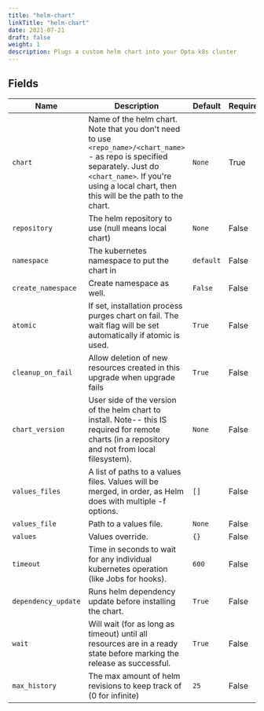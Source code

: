 ```yaml
---
title: "helm-chart"
linkTitle: "helm-chart"
date: 2021-07-21
draft: false
weight: 1
description: Plugs a custom helm chart into your Opta k8s cluster
---
```



## Fields


| Name      | Description | Default | Required |
| ----------- | ----------- | ------- | -------- |
| `chart` | Name of the helm chart. Note that you don't need to use `<repo_name>/<chart_name>` - as repo is specified separately. Just do `<chart_name>`. If you're using a local chart, then this will be the path to the chart.  | `None` | True |
| `repository` | The helm repository to use (null means local chart) | `None` | False |
| `namespace` | The kubernetes namespace to put the chart in | `default` | False |
| `create_namespace` | Create namespace as well. | `False` | False |
| `atomic` | If set, installation process purges chart on fail. The wait flag will be set automatically if atomic is used. | `True` | False |
| `cleanup_on_fail` | Allow deletion of new resources created in this upgrade when upgrade fails | `True` | False |
| `chart_version` | User side of the version of the helm chart to install. Note-- this IS required for remote charts (in a repository and not from local filesystem). | `None` | False |
| `values_files` | A list of paths to a values files. Values will be merged, in order, as Helm does with multiple -f options. | `[]` | False |
| `values_file` | Path to a values file. | `None` | False |
| `values` | Values override. | `{}` | False |
| `timeout` | Time in seconds to wait for any individual kubernetes operation (like Jobs for hooks). | `600` | False |
| `dependency_update` | Runs helm dependency update before installing the chart. | `True` | False |
| `wait` | Will wait (for as long as timeout) until all resources are in a ready state before marking the release as successful. | `True` | False |
| `max_history` | The max amount of helm revisions to keep track of (0 for infinite) | `25` | False |